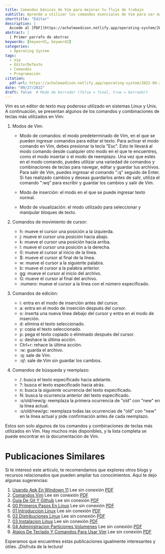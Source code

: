 ```yaml
---
title: Comandos básicos de Vim para mejorar tu flujo de trabajo
subtitle: Aprende a utilizar los comandos esenciales de Vim para ser más productivo en tu programación.
shorttitle: "Editar"
description: |
  Accede al [PDF](https://achalmaedison.netlify.app/operating-system/2022-09-27-comandos-vim/index.pdf) completo aquí. Actualizar enlace
abstract: |
  | Primer parrafo de abstrac
keywords: [keyword1, keyword2]
categories:
  - Operating System
tags:
  - Vim
  - EditorDeTexto
  - Comandos
  - Programación
citation:
  pdf-url: https://achalmaedison.netlify.app/operating-system/2022-09-27-comandos-vim/index.pdf
date: "09/27/2022"
draft: false  # Modo de borrador (false = final, true = borrador)
---
```








Vim es un editor de texto muy poderoso utilizado en sistemas Linux y Unix. A continuación, se presentan algunos de los comandos y combinaciones de teclas más utilizados en Vim:

1. Modos de Vim:

    - Modo de comandos: el modo predeterminado de Vim, en el que se pueden ingresar comandos para editar el texto. Para activar el modo comando en Vim, debes presionar la tecla "Esc". Esto te llevará al modo comando desde cualquier otro modo en el que te encuentres, como el modo insertar o el modo de reemplazo. Una vez que estés en el modo comando, puedes utilizar una variedad de comandos y combinaciones de teclas para navegar, editar y guardar tus archivos. Para salir de Vim, puedes ingresar el comando ":q" seguido de Enter. Si has realizado cambios y deseas guardarlos antes de salir, utiliza el comando ":wq" para escribir y guardar los cambios y salir de Vim.

    - Modo de inserción: el modo en el que se puede ingresar texto normal.
    - Modo de visualización: el modo utilizado para seleccionar y manipular bloques de texto.
2. Comandos de movimiento de cursor:

    - h: mueve el cursor una posición a la izquierda.
    - j: mueve el cursor una posición hacia abajo.
    - k: mueve el cursor una posición hacia arriba.
    - l: mueve el cursor una posición a la derecha.
    - 0: mueve el cursor al inicio de la línea.
    - $: mueve el cursor al final de la línea.
    - w: mueve el cursor a la siguiente palabra.
    - b: mueve el cursor a la palabra anterior.
    - gg: mueve el cursor al inicio del archivo.
    - G: mueve el cursor al final del archivo.
    - :numero: mueve el cursor a la línea con el número especificado.
3. Comandos de edición:

    - i: entra en el modo de inserción antes del cursor.
    - a: entra en el modo de inserción después del cursor.
    - o: inserta una nueva línea debajo del cursor y entra en el modo de inserción.
    - d: elimina el texto seleccionado.
    - y: copia el texto seleccionado.
    - p: pega el texto copiado o eliminado después del cursor.
    - u: deshace la última acción.
    - Ctrl+r: rehace la última acción.
    - :w: guarda el archivo.
    - :q: sale de Vim.
    - :q!: sale de Vim sin guardar los cambios.
4. Comandos de búsqueda y reemplazo:

    - /: busca el texto especificado hacia adelante.
    - ?: busca el texto especificado hacia atrás.
    - n: busca la siguiente ocurrencia del texto especificado.
    - N: busca la ocurrencia anterior del texto especificado.
    - :s/old/new/g: reemplaza la primera ocurrencia de "old" con "new" en la línea actual.
    - :s/old/new/gc: reemplaza todas las ocurrencias de "old" con "new" en la línea actual y pide confirmación antes de cada reemplazo.

Estos son solo algunos de los comandos y combinaciones de teclas más utilizados en Vim. Hay muchos más disponibles, y la lista completa se puede encontrar en la documentación de Vim.


# Publicaciones Similares

Si te interesó este artículo, te recomendamos que explores otros blogs y recursos relacionados que pueden ampliar tus conocimientos. Aquí te dejo algunas sugerencias:


1. [Usando Apk En Windown 11](https://achalmaedison.netlify.app/tecnologia-seguridad/operating-system/2021-10-21-usando-apk-en-windown-11) Lee sin conexión [PDF](https://achalmaedison.netlify.app/tecnologia-seguridad/operating-system/2021-10-21-usando-apk-en-windown-11/index.pdf)
2. [Comandos Vim](https://achalmaedison.netlify.app/tecnologia-seguridad/operating-system/2022-09-27-comandos-vim) Lee sin conexión [PDF](https://achalmaedison.netlify.app/tecnologia-seguridad/operating-system/2022-09-27-comandos-vim/index.pdf)
3. [Guia De Git Y Github](https://achalmaedison.netlify.app/tecnologia-seguridad/operating-system/2023-02-16-guia-de-git-y-github) Lee sin conexión [PDF](https://achalmaedison.netlify.app/tecnologia-seguridad/operating-system/2023-02-16-guia-de-git-y-github/index.pdf)
4. [00 Primeros Pasos En Linux](https://achalmaedison.netlify.app/tecnologia-seguridad/operating-system/2023-05-02-00-primeros-pasos-en-linux) Lee sin conexión [PDF](https://achalmaedison.netlify.app/tecnologia-seguridad/operating-system/2023-05-02-00-primeros-pasos-en-linux/index.pdf)
5. [01 Introduccion Linux](https://achalmaedison.netlify.app/tecnologia-seguridad/operating-system/2023-06-17-01-introduccion-linux) Lee sin conexión [PDF](https://achalmaedison.netlify.app/tecnologia-seguridad/operating-system/2023-06-17-01-introduccion-linux/index.pdf)
6. [02 Distribuciones Linux](https://achalmaedison.netlify.app/tecnologia-seguridad/operating-system/2023-06-18-02-distribuciones-linux) Lee sin conexión [PDF](https://achalmaedison.netlify.app/tecnologia-seguridad/operating-system/2023-06-18-02-distribuciones-linux/index.pdf)
7. [03 Instalacion Linux](https://achalmaedison.netlify.app/tecnologia-seguridad/operating-system/2023-06-19-03-instalacion-linux) Lee sin conexión [PDF](https://achalmaedison.netlify.app/tecnologia-seguridad/operating-system/2023-06-19-03-instalacion-linux/index.pdf)
8. [04 Administracion Particiones Volumenes](https://achalmaedison.netlify.app/tecnologia-seguridad/operating-system/2023-06-20-04-administracion-particiones-volumenes) Lee sin conexión [PDF](https://achalmaedison.netlify.app/tecnologia-seguridad/operating-system/2023-06-20-04-administracion-particiones-volumenes/index.pdf)
9. [Atajos De Teclado Y Comandos Para Usar Vim](https://achalmaedison.netlify.app/tecnologia-seguridad/operating-system/2023-07-01-atajos-de-teclado-y-comandos-para-usar-vim) Lee sin conexión [PDF](https://achalmaedison.netlify.app/tecnologia-seguridad/operating-system/2023-07-01-atajos-de-teclado-y-comandos-para-usar-vim/index.pdf)


Esperamos que encuentres estas publicaciones igualmente interesantes y útiles. ¡Disfruta de la lectura!

